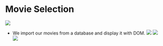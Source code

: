# Movie Selection

![](./.images/preview.png)

- We import our movies from a database and display it with DOM.
  ![](./.images/data.png)
  ![](./.images/create.png)
  ![](./.images/display.png)
